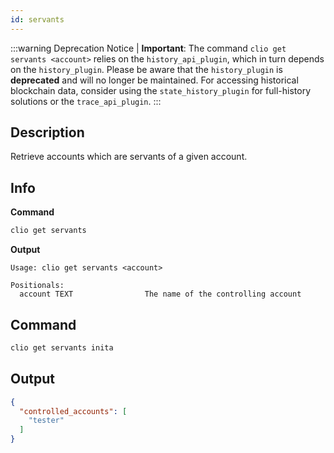 ```yaml
---
id: servants
---
```


:::warning Deprecation Notice
| **Important**: The command `clio get servants <account>` relies on the `history_api_plugin`, which in turn depends on the `history_plugin`. Please be aware that the `history_plugin` is **deprecated** and will no longer be maintained. For accessing historical blockchain data, consider using the `state_history_plugin` for full-history solutions or the `trace_api_plugin`.
:::

## Description

Retrieve accounts which are servants of a given account.

## Info

**Command**

```sh
clio get servants
```

**Output**

```console
Usage: clio get servants <account>

Positionals:
  account TEXT                The name of the controlling account
```

## Command

```sh
clio get servants inita
```

## Output

```json
{
  "controlled_accounts": [
    "tester"
  ]
}
```
